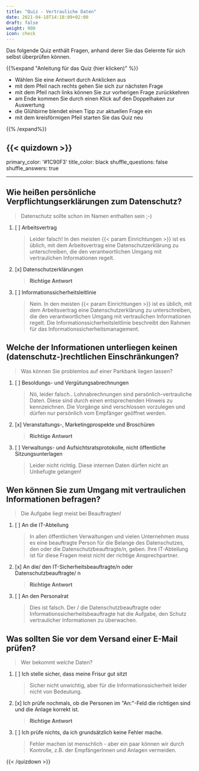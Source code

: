 ```yaml
---
title: "Quiz - Vertrauliche Daten"
date: 2021-04-18T14:18:09+02:00
draft: false
weight: 900
icon: check
---
```


Das folgende Quiz enthält Fragen, anhand derer Sie das Gelernte für sich selbst überprüfen können.

{{%expand "Anleitung für das Quiz (hier klicken)" %}}

  - Wählen Sie eine Antwort durch Anklicken aus 
  - mit dem Pfeil nach rechts gehen Sie sich zur nächsten Frage
  - mit dem Pfeil nach links können Sie zur vorherigen Frage zurückkehren
  - am Ende kommen Sie durch einen Klick auf den Doppelhaken zur Auswertung
  - die Glühbirne blendet einen Tipp zur aktuellen Frage ein
  - mit dem kreisförmigen Pfeil starten Sie das Quiz neu

{{% /expand%}}

{{< quizdown >}}
---
primary_color: '#1C90F3'
title_color: black
shuffle_questions: false
shuffle_answers: true

---

## Wie heißen persönliche Verpflichtungserklärungen zum Datenschutz?

> Datenschutz sollte schon im Namen enthalten sein ;-)

1. [ ] Arbeitsvertrag

	>Leider falsch! In den meisten {{< param Einrichtungen >}} ist es üblich, mit dem Arbeitsvertrag eine Datenschutzerklärung zu unterschreiben, die den verantwortlichen Umgang mit vertraulichen Informationen regelt.
2. [x] Datenschutzerklärungen

	>**Richtige Antwort**
3. [ ] Informationssicherheitsleitlinie

	>Nein. In den meisten {{< param Einrichtungen >}} ist es üblich, mit dem Arbeitsvertrag eine Datenschutzerklärung zu unterschreiben, die den verantwortlichen Umgang mit vertraulichen Informationen regelt. Die Informationssicherheitsleitlinie beschreibt den Rahmen für das Informationssicherheitsmanagement.

## Welche der Informationen unterliegen  keinen (datenschutz-)rechtlichen Einschränkungen?

> Was können Sie problemlos auf einer Parkbank liegen lassen?

1. [ ] Besoldungs- und Vergütungsabrechnungen

	>Nö, leider falsch.. Lohnabrechnungen sind persönlich-vertrauliche Daten. Diese sind durch einen entsprechenden Hinweis zu kennzeichnen. Die Vorgänge sind verschlossen vorzulegen und dürfen nur persönlich vom Empfänger geöffnet werden.
2. [x] Veranstaltungs-, Marketingprospekte und Broschüren

	>**Richtige Antwort**
3. [ ] Verwaltungs- und Aufsichtsratsprotokolle, nicht öffentliche Sitzungsunterlagen

	>Leider nicht richtig. Diese internen Daten dürfen nicht an Unbefugte gelangen!

## Wen können Sie zum Umgang mit vertraulichen Informationen befragen?

> Die Aufgabe liegt meist bei Beauftragten!

1. [ ] An die IT-Abteilung

	>In allen öffentlichen Verwaltungen und vielen Unternehmen muss es eine beauftragte Person für die Belange des Datenschutzes, den oder die Datenschutzbeauftragte/n, geben. Ihre IT-Abteilung ist für diese Fragen meist nicht der richtige Ansprechpartner.
2. [x] An die/ den IT-Sicherheitsbeauftragte/n oder Datenschutzbeauftragte/ n

	>**Richtige Antwort**
3. [ ] An den Personalrat

	>Dies ist falsch. Der / die Datenschutzbeauftragte oder Informationssicherheitsbeauftragte hat die Aufgabe, den Schutz vertraulicher Informationen zu überwachen.

## Was sollten Sie vor dem Versand einer E-Mail prüfen?

>  Wer bekommt welche Daten?

1. [ ] Ich stelle sicher, dass meine Frisur gut sitzt

	>Sicher nicht unwichtig, aber für die Informationssicherheit leider nicht von Bedeutung.
2. [x] Ich prüfe nochmals, ob die Personen im "An:"-Feld die richtigen sind und die Anlage korrekt ist.

	>**Richtige Antwort**
3. [ ] Ich prüfe nichts, da ich grundsätzlich keine Fehler mache.
	
	>Fehler machen ist menschlich - aber ein paar können wir durch Kontrolle, z.B. der EmpfängerInnen und Anlagen vermeiden.

{{< /quizdown >}}
